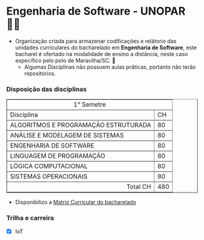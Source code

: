 # Engenharia de Software - UNOPAR 🙋‍♀️

- Organização criada para armazenar codificações e relátorio das unidades curriculares do bacharelado em __Engenharia de Software__, este bacharel é ofertado na modalidade de ensino a distância, neste caso expecifíco pelo polo de Maravilha/SC. 🧙
   - Algumas Disciplinas não possuem aulas práticas, portanto não terão repositórios.
 

### Disposição das disciplinas

<table border="1">
   <tr> <td colspan="2" align="center">1° Semetre</td> </tr>
   <tr> <td>Disciplina</td> <td>CH</td>  </tr>
   <tr> <td>ALGORITMOS E PROGRAMAÇÃO ESTRUTURADA</td> <td>80</td>  </tr>
   <tr> <td>ANÁLISE E MODELAGEM DE SISTEMAS</td> <td>80</td>  </tr>
   <tr> <td>ENGENHARIA DE SOFTWARE</td> <td>80</td>  </tr>
   <tr> <td>LINGUAGEM DE PROGRAMAÇÃO</td> <td>80</td>  </tr>
   <tr> <td>LÓGICA COMPUTACIONAL</td> <td>80</td>  </tr>
   <tr> <td>SISTEMAS OPERACIONAIS</td> <td>80</td>  </tr>
    <tr> <td align="right">Total CH</td> <td>480</td>  </tr>
</table>



* Disponibilizo a [Matriz Curricular do bacharelado](https://github.com/ENGENHARIA-DE-SOFTWARE-UNOPAR/.github/blob/main/profile/Matriz%20curi.%20-%20ENG%20software.pdf)


### Trilha e carreira
- [x] IoT
